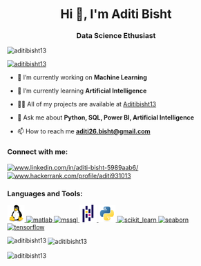 <h1 align="center">Hi 👋, I'm Aditi Bisht</h1>
<h3 align="center">Data Science Ethusiast</h3>

<p align="left"> <img src="https://komarev.com/ghpvc/?username=aditibisht13&label=Profile%20views&color=0e75b6&style=flat" alt="aditibisht13" /> </p>

<p align="left"> <a href="https://github.com/ryo-ma/github-profile-trophy"><img src="https://github-profile-trophy.vercel.app/?username=aditibisht13" alt="aditibisht13" /></a> </p>

- 🔭 I’m currently working on **Machine Learning**

- 🌱 I’m currently learning **Artificial Intelligence**

- 👨‍💻 All of my projects are available at [Aditibisht13](Aditibisht13)

- 💬 Ask me about **Python, SQL, Power BI, Artificial Intelligence**

- 📫 How to reach me **aditi26.bisht@gmail.com**

<h3 align="left">Connect with me:</h3>
<p align="left">
<a href="https://www.linkedin.com/in/aditi-bisht-oc1393//" target="blank"><img align="center" src="https://raw.githubusercontent.com/rahuldkjain/github-profile-readme-generator/master/src/images/icons/Social/linked-in-alt.svg" alt="www.linkedin.com/in/aditi-bisht-5989aab6/" height="30" width="40" /></a>
<a href="https://www.hackerrank.com/www.hackerrank.com/profile/aditi931013" target="blank"><img align="center" src="https://raw.githubusercontent.com/rahuldkjain/github-profile-readme-generator/master/src/images/icons/Social/hackerrank.svg" alt="www.hackerrank.com/profile/aditi931013" height="30" width="40" /></a>
</p>

<h3 align="left">Languages and Tools:</h3>
<p align="left"> <a href="https://www.linux.org/" target="_blank" rel="noreferrer"> <img src="https://raw.githubusercontent.com/devicons/devicon/master/icons/linux/linux-original.svg" alt="linux" width="40" height="40"/> </a> <a href="https://www.mathworks.com/" target="_blank" rel="noreferrer"> <img src="https://upload.wikimedia.org/wikipedia/commons/2/21/Matlab_Logo.png" alt="matlab" width="40" height="40"/> </a> <a href="https://www.microsoft.com/en-us/sql-server" target="_blank" rel="noreferrer"> <img src="https://www.svgrepo.com/show/303229/microsoft-sql-server-logo.svg" alt="mssql" width="40" height="40"/> </a> <a href="https://pandas.pydata.org/" target="_blank" rel="noreferrer"> <img src="https://raw.githubusercontent.com/devicons/devicon/2ae2a900d2f041da66e950e4d48052658d850630/icons/pandas/pandas-original.svg" alt="pandas" width="40" height="40"/> </a> <a href="https://www.python.org" target="_blank" rel="noreferrer"> <img src="https://raw.githubusercontent.com/devicons/devicon/master/icons/python/python-original.svg" alt="python" width="40" height="40"/> </a> <a href="https://scikit-learn.org/" target="_blank" rel="noreferrer"> <img src="https://upload.wikimedia.org/wikipedia/commons/0/05/Scikit_learn_logo_small.svg" alt="scikit_learn" width="40" height="40"/> </a> <a href="https://seaborn.pydata.org/" target="_blank" rel="noreferrer"> <img src="https://seaborn.pydata.org/_images/logo-mark-lightbg.svg" alt="seaborn" width="40" height="40"/> </a> <a href="https://www.tensorflow.org" target="_blank" rel="noreferrer"> <img src="https://www.vectorlogo.zone/logos/tensorflow/tensorflow-icon.svg" alt="tensorflow" width="40" height="40"/> </a> </p>

<p><img align="left" src="https://github-readme-stats.vercel.app/api/top-langs?username=aditibisht13&show_icons=true&locale=en&layout=compact" alt="aditibisht13" /></p>

<p>&nbsp;<img align="center" src="https://github-readme-stats.vercel.app/api?username=aditibisht13&show_icons=true&locale=en" alt="aditibisht13" /></p>

<p><img align="center" src="https://github-readme-streak-stats.herokuapp.com/?user=aditibisht13&" alt="aditibisht13" /></p>
